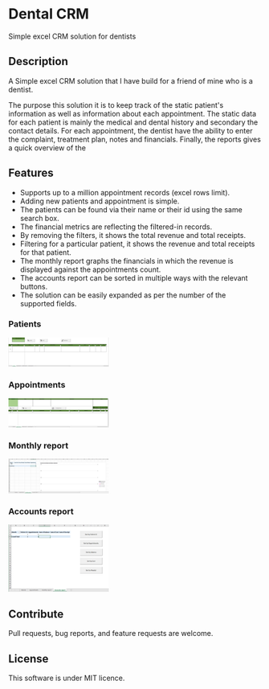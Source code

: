 # Dental CRM
Simple excel CRM solution for dentists

## Description
A Simple excel CRM solution that I have build for a friend of mine who is a dentist. 

The purpose this solution it is to keep track of the static patient's information as well as information about each appointment. The static data for each patient is mainly the medical and dental history and secondary the contact details. For each appointment, the dentist have the ability to enter the complaint, treatment plan, notes and financials. Finally, the reports gives a quick overview of the 

## Features
<ul>
<li>Supports up to a million appointment records (excel rows limit).</li>
<li>Adding new patients and appointment is simple.</li>
<li>The patients can be found via their name or their id using the same search box.</li>
<li>The financial metrics are reflecting the filtered-in records.</li>
<li>By removing the filters, it shows the total revenue and total receipts.</li>
<li>Filtering for a particular patient, it shows the revenue and total receipts for that patient.</li>
<li>The monthly report graphs the financials in which the revenue is displayed against the appointments count.</li>
<li>The accounts report can be sorted in multiple ways with the relevant buttons.</li>
<li>The solution can be easily expanded as per the number of the supported fields.</li>
</ul>

### Patients
<img src="./images/01.png" width="200">

### Appointments
<img src="./images/02.png" width="200">

### Monthly report
<img src="./images/03.png" width="200">

### Accounts report
<img src="./images/04.png" width="200">

## Contribute
Pull requests, bug reports, and feature requests are welcome.

## License
This software is under MIT licence.
